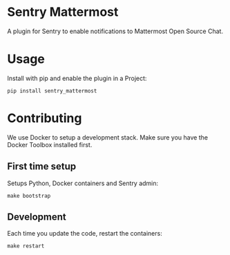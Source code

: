 # Sentry Mattermost
A plugin for Sentry to enable notifications to Mattermost Open Source Chat.

# Usage
Install with pip and enable the plugin in a Project:

    pip install sentry_mattermost


# Contributing
We use Docker to setup a development stack. Make sure you have the Docker Toolbox
installed first.

## First time setup
Setups Python, Docker containers and Sentry admin:

    make bootstrap

## Development
Each time you update the code, restart the containers:

    make restart

